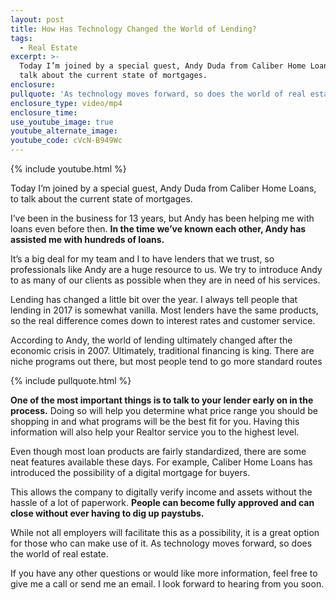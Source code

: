 ```yaml
---
layout: post
title: How Has Technology Changed the World of Lending?
tags:
  - Real Estate
excerpt: >-
  Today I’m joined by a special guest, Andy Duda from Caliber Home Loans, to
  talk about the current state of mortgages.
enclosure:
pullquote: 'As technology moves forward, so does the world of real estate.'
enclosure_type: video/mp4
enclosure_time:
use_youtube_image: true
youtube_alternate_image:
youtube_code: cVcN-B949Wc
---
```



{% include youtube.html %}<br>

Today I’m joined by a special guest, Andy Duda from Caliber Home Loans, to talk about the current state of mortgages.

I’ve been in the business for 13 years, but Andy has been helping me with loans even before then. **In the time we’ve known each other, Andy has assisted me with hundreds of loans.**

It’s a big deal for my team and I to have lenders that we trust, so professionals like Andy are a huge resource to us. We try to introduce Andy to as many of our clients as possible when they are in need of his services.

Lending has changed a little bit over the year. I always tell people that lending in 2017 is somewhat vanilla. Most lenders have the same products, so the real difference comes down to interest rates and customer service.

According to Andy, the world of lending ultimately changed after the economic crisis in 2007. Ultimately, traditional financing is king. There are niche programs out there, but most people tend to go more standard routes

{% include pullquote.html %}

**One of the most important things is to talk to your lender early on in the process.** Doing so will help you determine what price range you should be shopping in and what programs will be the best fit for you. Having this information will also help your Realtor service you to the highest level.

Even though most loan products are fairly standardized, there are some neat features available these days. For example, Caliber Home Loans has introduced the possibility of a digital mortgage for buyers.

This allows the company to digitally verify income and assets without the hassle of a lot of paperwork. **People can become fully approved and can close without ever having to dig up paystubs.**

While not all employers will facilitate this as a possibility, it is a great option for those who can make use of it. As technology moves forward, so does the world of real estate.

If you have any other questions or would like more information, feel free to give me a call or send me an email. I look forward to hearing from you soon.